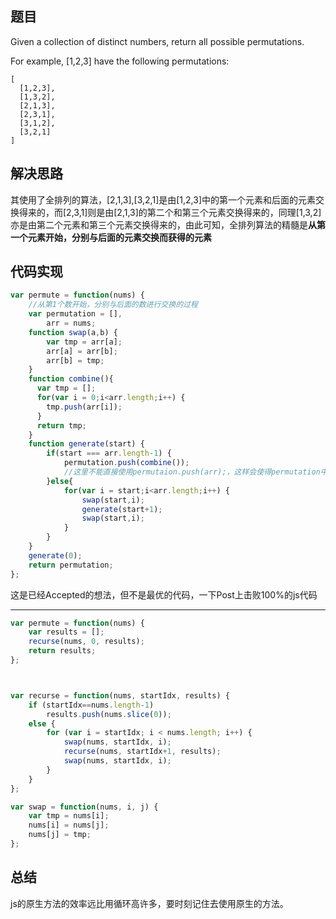 ## 题目
Given a collection of distinct numbers, return all possible permutations.

For example,
[1,2,3] have the following permutations:
```
[
  [1,2,3],
  [1,3,2],
  [2,1,3],
  [2,3,1],
  [3,1,2],
  [3,2,1]
]
```
## 解决思路
其使用了全排列的算法，[2,1,3],[3,2,1]是由[1,2,3]中的第一个元素和后面的元素交换得来的，而[2,3,1]则是由[2,1,3]的第二个和第三个元素交换得来的，同理[1,3,2]亦是由第二个元素和第三个元素交换得来的，由此可知，全排列算法的精髓是**从第一个元素开始，分别与后面的元素交换而获得的元素**


## 代码实现
``` javascript
var permute = function(nums) {
    //从第1个数开始，分别与后面的数进行交换的过程
    var permutation = [],
        arr = nums;
    function swap(a,b) {
        var tmp = arr[a];
        arr[a] = arr[b];
        arr[b] = tmp;
    }
    function combine(){
      var tmp = [];
      for(var i = 0;i<arr.length;i++) {
        tmp.push(arr[i]);
      }
      return tmp;
    }
    function generate(start) {
        if(start === arr.length-1) {
            permutation.push(combine());
            //这里不能直接使用permutaion.push(arr);，这样会使得permutation中所有的元素都一样的，其实并不知道这是为什么
        }else{
            for(var i = start;i<arr.length;i++) {
                swap(start,i);
                generate(start+1);
                swap(start,i);
            }
        }
    }
    generate(0);
    return permutation;
};
```
这是已经Accepted的想法，但不是最优的代码，一下Post上击败100%的js代码

---

``` javascript
var permute = function(nums) {
    var results = [];
    recurse(nums, 0, results);
    return results;
};



var recurse = function(nums, startIdx, results) {
    if (startIdx==nums.length-1)
        results.push(nums.slice(0));
    else {
        for (var i = startIdx; i < nums.length; i++) {
            swap(nums, startIdx, i);
            recurse(nums, startIdx+1, results);
            swap(nums, startIdx, i);
        }
    }
};

var swap = function(nums, i, j) {
    var tmp = nums[i];
    nums[i] = nums[j];
    nums[j] = tmp;
};
```
## 总结
js的原生方法的效率远比用循环高许多，要时刻记住去使用原生的方法。
